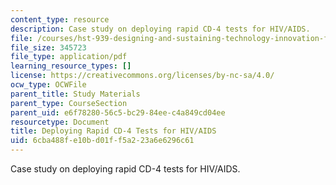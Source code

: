 ```yaml
---
content_type: resource
description: Case study on deploying rapid CD-4 tests for HIV/AIDS.
file: /courses/hst-939-designing-and-sustaining-technology-innovation-for-global-health-practice-spring-2008/6cba488fe10bd01ff5a223a6e6296c61_cd4.pdf
file_size: 345723
file_type: application/pdf
learning_resource_types: []
license: https://creativecommons.org/licenses/by-nc-sa/4.0/
ocw_type: OCWFile
parent_title: Study Materials
parent_type: CourseSection
parent_uid: e6f78280-56c5-bc29-84ee-c4a849cd04ee
resourcetype: Document
title: Deploying Rapid CD-4 Tests for HIV/AIDS
uid: 6cba488f-e10b-d01f-f5a2-23a6e6296c61
---
```

Case study on deploying rapid CD-4 tests for HIV/AIDS.